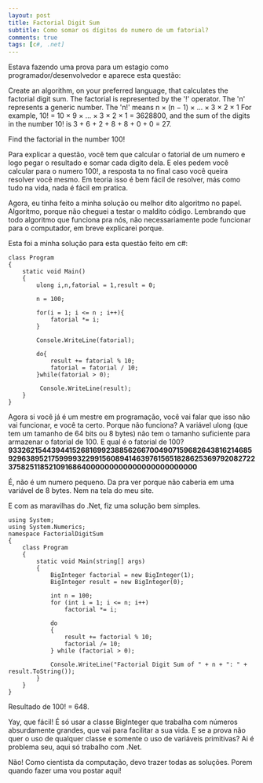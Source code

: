 ```yaml
---
layout: post
title: Factorial Digit Sum
subtitle: Como somar os dígitos do numero de um fatorial?
comments: true
tags: [c#, .net]
---
```


Estava fazendo uma prova para um estagio como programador/desenvolvedor e aparece esta questão:

Create an algorithm, on your preferred language, that calculates the factorial digit sum. The factorial is represented by the '!' operator. The 'n' represents a generic number.
The 'n!' means n × (n − 1) × ... × 3 × 2 × 1
For example, 10! = 10 × 9 × ... × 3 × 2 × 1 = 3628800,
and the sum of the digits in the number 10! is 3 + 6 + 2 + 8 + 8 + 0 + 0 = 27.

Find the factorial in the number 100!

Para explicar a questão, você tem que calcular o fatorial de um numero e logo pegar o resultado e somar cada digito dela. E eles pedem você calcular para o numero 100!, a resposta ta no final caso você queira resolver você mesmo. Em teoria isso é bem fácil de resolver, más como tudo na vida, nada é fácil em pratica.

Agora, eu tinha feito a minha solução ou melhor dito algoritmo no papel. Algoritmo, porque não cheguei a testar o maldito código. Lembrando que todo algoritmo que funciona pra nós, não necessariamente pode funcionar para o computador, em breve explicarei porque.

Esta foi a minha solução para esta questão feito em c#:

```
class Program
{
    static void Main()
    {
        ulong i,n,fatorial = 1,result = 0;

        n = 100;

        for(i = 1; i <= n ; i++){
            fatorial *= i;
        }

        Console.WriteLine(fatorial);

        do{
            result += fatorial % 10;
            fatorial = fatorial / 10;
        }while(fatorial > 0);

         Console.WriteLine(result);
    }
}
```

Agora si você já é um mestre em programação, você vai falar que isso não vai funcionar, e você ta certo. Porque não funciona? A variável ulong (que tem um tamanho de 64 bits ou 8 bytes) não tem o tamanho suficiente para armazenar  o fatorial de 100.
E qual é o fatorial de 100?
**93326215443944152681699238856266700490715968264381621468592963895217599993229915608941463976156518286253697920827223758251185210916864000000000000000000000000**

É, não é um numero pequeno. Da pra ver porque não caberia em uma variável de 8 bytes. Nem na tela do meu site.

E com as maravilhas do .Net, fiz uma solução bem simples.
```
using System;
using System.Numerics;
namespace FactorialDigitSum
{
    class Program
    {
        static void Main(string[] args)
        {
            BigInteger factorial = new BigInteger(1);
            BigInteger result = new BigInteger(0);

            int n = 100;
            for (int i = 1; i <= n; i++)
                factorial *= i;

            do
            {
                result += factorial % 10;
                factorial /= 10;
            } while (factorial > 0);

            Console.WriteLine("Factorial Digit Sum of " + n + ": " + result.ToString());
        }
    }
}
```
Resultado de 100! = 648.

Yay, que fácil! É só usar a classe BigInteger que trabalha com números absurdamente grandes, que vai para facilitar a sua vida. E se a prova não quer o uso de qualquer classe e somente o uso de variáveis primitivas? Ai é problema seu, aqui só trabalho com .Net.

Não! Como cientista  da computação, devo trazer todas as soluções. Porem quando fazer uma vou postar aqui!
